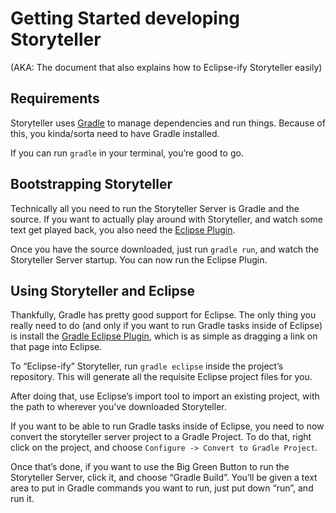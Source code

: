 # Getting Started developing Storyteller

(AKA: The document that also explains how to Eclipse-ify Storyteller easily)

## Requirements
Storyteller uses [Gradle](http://gradle.org) to manage dependencies and run things. Because of this, you kinda/sorta need to have Gradle installed.

If you can run `gradle` in your terminal, you’re good to go.

## Bootstrapping Storyteller
Technically all you need to run the Storyteller Server is Gradle and the source. If you want to actually play around with Storyteller, and watch some text get played back, you also need the [Eclipse Plugin](https://github.com/storytellersoftware/eclipse_plugin).

Once you have the source downloaded, just run `gradle run`, and watch the Storyteller Server startup. You can now run the Eclipse Plugin.

## Using Storyteller and Eclipse
Thankfully, Gradle has pretty good support for Eclipse. The only thing you really need to do (and only if you want to run Gradle tasks inside of Eclipse) is install the [Gradle Eclipse Plugin](http://marketplace.eclipse.org/content/gradle-integration-eclipse-44#.VF0lM1PF9LU), which is as simple as dragging a link on that page into Eclipse.

To “Eclipse-ify” Storyteller, run `gradle eclipse` inside the project’s repository. This will generate all the requisite Eclipse project files for you. 

After doing that, use Eclipse’s import tool to import an existing project, with the path to wherever you’ve downloaded Storyteller.

If you want to be able to run Gradle tasks inside of Eclipse, you need to now convert the storyteller server project to a Gradle Project. To do that, right click on the project, and choose `Configure -> Convert to Gradle Project`.

Once that’s done, if you want to use the Big Green Button to run the Storyteller Server, click it, and choose “Gradle Build”. You’ll be given a text area to put in Gradle commands you want to run, just put down “run”, and run it.